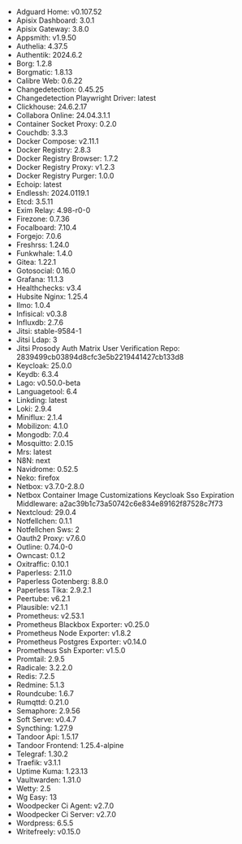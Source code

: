 * Adguard Home: v0.107.52
* Apisix Dashboard: 3.0.1
* Apisix Gateway: 3.8.0
* Appsmith: v1.9.50
* Authelia: 4.37.5
* Authentik: 2024.6.2
* Borg: 1.2.8
* Borgmatic: 1.8.13
* Calibre Web: 0.6.22
* Changedetection: 0.45.25
* Changedetection Playwright Driver: latest
* Clickhouse: 24.6.2.17
* Collabora Online: 24.04.3.1.1
* Container Socket Proxy: 0.2.0
* Couchdb: 3.3.3
* Docker Compose: v2.11.1
* Docker Registry: 2.8.3
* Docker Registry Browser: 1.7.2
* Docker Registry Proxy: v1.2.3
* Docker Registry Purger: 1.0.0
* Echoip: latest
* Endlessh: 2024.0119.1
* Etcd: 3.5.11
* Exim Relay: 4.98-r0-0
* Firezone: 0.7.36
* Focalboard: 7.10.4
* Forgejo: 7.0.6
* Freshrss: 1.24.0
* Funkwhale: 1.4.0
* Gitea: 1.22.1
* Gotosocial: 0.16.0
* Grafana: 11.1.3
* Healthchecks: v3.4
* Hubsite Nginx: 1.25.4
* Ilmo: 1.0.4
* Infisical: v0.3.8
* Influxdb: 2.7.6
* Jitsi: stable-9584-1
* Jitsi Ldap: 3
* Jitsi Prosody Auth Matrix User Verification Repo: 2839499cb03894d8cfc3e5b2219441427cb133d8
* Keycloak: 25.0.0
* Keydb: 6.3.4
* Lago: v0.50.0-beta
* Languagetool: 6.4
* Linkding: latest
* Loki: 2.9.4
* Miniflux: 2.1.4
* Mobilizon: 4.1.0
* Mongodb: 7.0.4
* Mosquitto: 2.0.15
* Mrs: latest
* N8N: next
* Navidrome: 0.52.5
* Neko: firefox
* Netbox: v3.7.0-2.8.0
* Netbox Container Image Customizations Keycloak Sso Expiration Middleware: a2ac39b1c73a50742c6e834e89162f87528c7f73
* Nextcloud: 29.0.4
* Notfellchen: 0.1.1
* Notfellchen Sws: 2
* Oauth2 Proxy: v7.6.0
* Outline: 0.74.0-0
* Owncast: 0.1.2
* Oxitraffic: 0.10.1
* Paperless: 2.11.0
* Paperless Gotenberg: 8.8.0
* Paperless Tika: 2.9.2.1
* Peertube: v6.2.1
* Plausible: v2.1.1
* Prometheus: v2.53.1
* Prometheus Blackbox Exporter: v0.25.0
* Prometheus Node Exporter: v1.8.2
* Prometheus Postgres Exporter: v0.14.0
* Prometheus Ssh Exporter: v1.5.0
* Promtail: 2.9.5
* Radicale: 3.2.2.0
* Redis: 7.2.5
* Redmine: 5.1.3
* Roundcube: 1.6.7
* Rumqttd: 0.21.0
* Semaphore: 2.9.56
* Soft Serve: v0.4.7
* Syncthing: 1.27.9
* Tandoor Api: 1.5.17
* Tandoor Frontend: 1.25.4-alpine
* Telegraf: 1.30.2
* Traefik: v3.1.1
* Uptime Kuma: 1.23.13
* Vaultwarden: 1.31.0
* Wetty: 2.5
* Wg Easy: 13
* Woodpecker Ci Agent: v2.7.0
* Woodpecker Ci Server: v2.7.0
* Wordpress: 6.5.5
* Writefreely: v0.15.0
